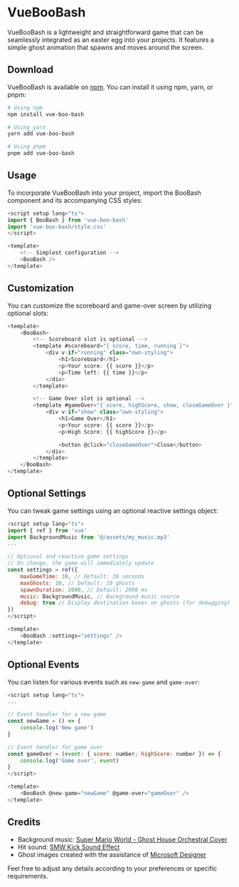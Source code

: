 # VueBooBash

VueBooBash is a lightweight and straightforward game that can be seamlessly integrated as an easter egg into your projects. It features a simple ghost animation that spawns and moves around the screen.

## Download

VueBooBash is available on [npm](https://www.npmjs.com/package/vue-boo-bash). You can install it using npm, yarn, or pnpm:

```bash
# Using npm
npm install vue-boo-bash

# Using yarn
yarn add vue-boo-bash

# Using pnpm
pnpm add vue-boo-bash
```

## Usage

To incorporate VueBooBash into your project, import the BooBash component and its accompanying CSS styles:

```javascript
<script setup lang="ts">
import { BooBash } from 'vue-boo-bash'
import 'vue-boo-bash/style.css'
</script>

<template>
    <!-- Simplest configuration -->
    <BooBash />
</template>
```

## Customization
You can customize the scoreboard and game-over screen by utilizing optional slots:

```javascript
<template>
    <BooBash>
        <!-- Scoreboard slot is optional -->
        <template #scoreboard="{ score, time, running }">
            <div v-if="running" class="own-styling">
                <h1>Scoreboard</h1>
                <p>Your score: {{ score }}</p>
                <p>Time left: {{ time }}</p>
            </div>
        </template>

        <!-- Game Over slot is optional -->
        <template #gameOver="{ score, highScore, show, closeGameOver }">
            <div v-if="show" class="own-styling">
                <h1>Game Over</h1>
                <p>Your score: {{ score }}</p>
                <p>High Score: {{ highScore }}</p>

                <button @click="closeGameOver">Close</button>
            </div>
        </template>
    </BooBash>
</template>
```

## Optional Settings
You can tweak game settings using an optional reactive settings object:

```javascript
<script setup lang="ts">
import { ref } from 'vue'
import BackgroundMusic from '@/assets/my_music.mp3'
...

// Optional and reactive game settings
// On change, the game will immediately update
const settings = ref({
    maxGameTime: 30, // Default: 30 seconds
    maxGhosts: 10, // Default: 10 ghosts
    spawnDuration: 2000, // Default: 2000 ms
    music: BackgroundMusic, // Background music source
    debug: true // Display destination boxes on ghosts (for debugging)
})
</script>

<template>
    <BooBash :settings="settings" />
</template>
```

## Optional Events
You can listen for various events such as `new-game` and `game-over`:

```javascript
<script setup lang="ts">
...

// Event handler for a new game
const newGame = () => {
    console.log('New game')
}

// Event handler for game over
const gameOver = (event: { score: number; highScore: number }) => {
    console.log('Game over', event)
}
</script>

<template>
    <BooBash @new-game="newGame" @game-over="gameOver" />
</template>
```

## Credits
- Background music: [Super Mario World - Ghost House Orchestral Cover](https://www.youtube.com/watch?v=nGPxmI2Ld9k)  
- Hit sound: [SMW Kick Sound Effect](http://soundfxcenter.com/download-sound/smw-kick-sound-effect/)  
- Ghost images created with the assistance of [Microsoft Designer](https://designer.microsoft.com/image-creator)  

Feel free to adjust any details according to your preferences or specific requirements.
